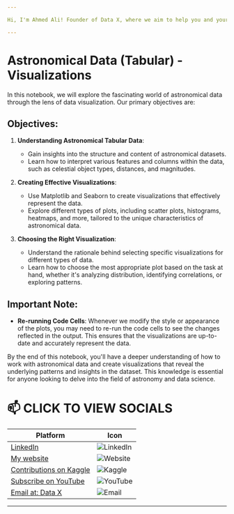 ```yaml
---

Hi, I'm Ahmed Ali! Founder of Data X, where we aim to help you and your business with data science, data analysis, machine learning, and AI solutions. Please don’t forget to follow me for more projects like this.

---
```


# Astronomical Data (Tabular) - Visualizations

In this notebook, we will explore the fascinating world of astronomical data through the lens of data visualization. Our primary objectives are:

## Objectives:

1. **Understanding Astronomical Tabular Data**:
   - Gain insights into the structure and content of astronomical datasets.
   - Learn how to interpret various features and columns within the data, such as celestial object types, distances, and magnitudes.

2. **Creating Effective Visualizations**:
   - Use Matplotlib and Seaborn to create visualizations that effectively represent the data.
   - Explore different types of plots, including scatter plots, histograms, heatmaps, and more, tailored to the unique characteristics of astronomical data.

3. **Choosing the Right Visualization**:
   - Understand the rationale behind selecting specific visualizations for different types of data.
   - Learn how to choose the most appropriate plot based on the task at hand, whether it's analyzing distribution, identifying correlations, or exploring patterns.

## Important Note:

- **Re-running Code Cells**: Whenever we modify the style or appearance of the plots, you may need to re-run the code cells to see the changes reflected in the output. This ensures that the visualizations are up-to-date and accurately represent the data.

By the end of this notebook, you'll have a deeper understanding of how to work with astronomical data and create visualizations that reveal the underlying patterns and insights in the dataset. This knowledge is essential for anyone looking to delve into the field of astronomy and data science.

# 📫 CLICK TO VIEW SOCIALS

| Platform                                   | Icon                                                                                 |
|--------------------------------------------|--------------------------------------------------------------------------------------|
| [LinkedIn](https://www.linkedin.com/in/rajaahmedalikhan)   | ![LinkedIn](https://img.shields.io/badge/-LinkedIn-0077B5?logo=linkedin&logoColor=white)   |
| [My website](https://dataxofficial.com)         | ![Website](https://img.shields.io/badge/-Website-FF6600?logo=web&logoColor=white)         |
| [Contributions on Kaggle](https://www.kaggle.com/datascientist97) | ![Kaggle](https://img.shields.io/badge/-Kaggle-20BEFF?logo=kaggle&logoColor=white)      |
| [Subscribe on YouTube](https://www.youtube.com/@datax_official) | ![YouTube](https://img.shields.io/badge/-YouTube-FF0000?logo=youtube&logoColor=white) |
| [Email at: Data X](mailto:datascientist097@gmail.com)     | ![Email](https://img.shields.io/badge/-Email-D14836?logo=gmail&logoColor=white)          |

---
